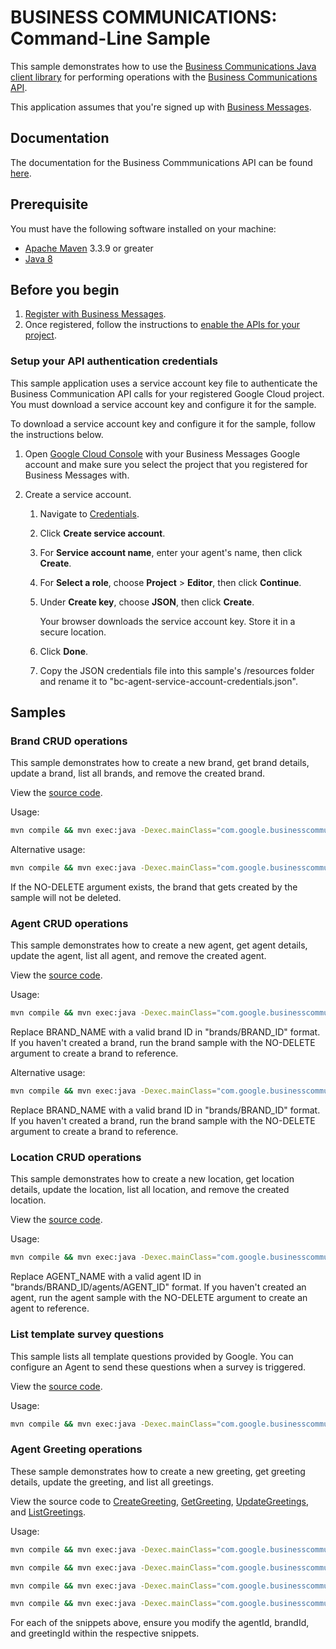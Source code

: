 # BUSINESS COMMUNICATIONS: Command-Line Sample

This sample demonstrates how to use the [Business Communications Java client library](https://github.com/google-business-communications/java-businesscommunications) for performing operations
with the [Business Communications API](https://developers.google.com/business-communications/business-messages/reference/business-communications/rest).

This application assumes that you're signed up with
[Business Messages](https://developers.google.com/business-communications/business-messages/guides/set-up/register).

## Documentation

The documentation for the Business Commmunications API can be found [here](https://developers.google.com/business-communications/business-messages/reference/business-communications/rest).

## Prerequisite

You must have the following software installed on your machine:

* [Apache Maven](http://maven.apache.org) 3.3.9 or greater
* [Java 8](http://www.oracle.com/technetwork/java/javase/downloads/index.html)

## Before you begin

1.  [Register with Business Messages](https://developers.google.com/business-communications/business-messages/guides/set-up/register).
1.  Once registered, follow the instructions to [enable the APIs for your project](https://developers.google.com/business-communications/business-messages/guides/set-up/register#enable-api).

### Setup your API authentication credentials

This sample application uses a service account key file to authenticate the Business Communication API calls for your registered Google Cloud project. You must download a service account key and configure it for the sample.

To download a service account key and configure it for the sample, follow the instructions below.

1.  Open [Google Cloud Console](https://console.cloud.google.com) with your
    Business Messages Google account and make sure you select the project that you registered for Business Messages with.

1.  Create a service account.

    1.   Navigate to [Credentials](https://console.cloud.google.com/apis/credentials).

    2.   Click **Create service account**.

    3.   For **Service account name**, enter your agent's name, then click **Create**.

    4.   For **Select a role**, choose **Project** > **Editor**, then click **Continue**.

    5.   Under **Create key**, choose **JSON**, then click **Create**.

         Your browser downloads the service account key. Store it in a secure location.

    6.  Click **Done**.

    7.  Copy the JSON credentials file into this sample's /resources
        folder and rename it to "bc-agent-service-account-credentials.json".

## Samples

### Brand CRUD operations

This sample demonstrates how to create a new brand, get brand details, update a brand, list all brands, and remove the created brand.

View the [source code](https://github.com/google-business-communications/bc-bm-java-command-line-examples/blob/master/src/main/java/com/google/businesscommunications/businessmessages/samples/BrandSample.java).

Usage:

```bash
mvn compile && mvn exec:java -Dexec.mainClass="com.google.businesscommunications.businessmessages.samples.BrandSample"
```

Alternative usage:

```bash
mvn compile && mvn exec:java -Dexec.mainClass="com.google.businesscommunications.businessmessages.samples.BrandSample" -Dexec.args="NO-DELETE"
```

If the NO-DELETE argument exists, the brand that gets created by the sample will not be deleted.

### Agent CRUD operations

This sample demonstrates how to create a new agent, get agent details, update the agent, list all agent, and remove the created agent.

View the [source code](https://github.com/google-business-communications/bc-bm-java-command-line-examples/blob/master/src/main/java/com/google/businesscommunications/businessmessages/samples/AgentSample.java).

Usage:

```bash
mvn compile && mvn exec:java -Dexec.mainClass="com.google.businesscommunications.businessmessages.samples.AgentSample" -Dexec.args="BRAND_NAME"
```

Replace BRAND_NAME with a valid brand ID in "brands/BRAND_ID" format. If you haven't created a brand, run the brand sample with the NO-DELETE argument to create a brand to reference.

Alternative usage:

```bash
mvn compile && mvn exec:java -Dexec.mainClass="com.google.businesscommunications.businessmessages.samples.AgentSample" -Dexec.args="BRAND_NAME NO-DELETE"
```

Replace BRAND_NAME with a valid brand ID in "brands/BRAND_ID" format. If you haven't created a brand, run the brand sample with the NO-DELETE argument to create a brand to reference.

### Location CRUD operations

This sample demonstrates how to create a new location, get location details, update the location, list all location, and remove the created location.

View the [source code](https://github.com/google-business-communications/bc-bm-java-command-line-examples/blob/master/src/main/java/com/google/businesscommunications/businessmessages/samples/LocationSample.java).

Usage:

```bash
mvn compile && mvn exec:java -Dexec.mainClass="com.google.businesscommunications.businessmessages.samples.LocationSample" -Dexec.args="AGENT_NAME"
```

Replace AGENT_NAME with a valid agent ID in "brands/BRAND_ID/agents/AGENT_ID" format. If you haven't created an agent, run the agent sample with the NO-DELETE argument to create an agent to reference.


### List template survey questions

This sample lists all template questions provided by Google. You can configure an Agent to send these questions when a survey is triggered.

View the [source code](https://github.com/google-business-communications/bc-bm-java-command-line-examples/blob/master/ListSurveyQuestions.java).

Usage:

```bash
mvn compile && mvn exec:java -Dexec.mainClass="com.google.businesscommunications.businessmessages.samples.ListSurveyQuestions"
```

### Agent Greeting operations

These sample demonstrates how to create a new greeting, get greeting details, update the greeting, and list all greetings.

View the source code to [CreateGreeting](https://github.com/google-business-communications/bc-bm-java-command-line-examples/blob/master/src/main/java/com/google/businesscommunications/businessmessages/samples/CreateGreeting.java), [GetGreeting](https://github.com/google-business-communications/bc-bm-java-command-line-examples/blob/master/src/main/java/com/google/businesscommunications/businessmessages/samples/GetGreeting.java), [UpdateGreetings](https://github.com/google-business-communications/bc-bm-java-command-line-examples/blob/master/src/main/java/com/google/businesscommunications/businessmessages/samples/UpdateGreeting.java), and [ListGreetings](https://github.com/google-business-communications/bc-bm-java-command-line-examples/blob/master/src/main/java/com/google/businesscommunications/businessmessages/samples/ListGreetings.java).

Usage:

```bash
mvn compile && mvn exec:java -Dexec.mainClass="com.google.businesscommunications.businessmessages.samples.CreateGreeting"

mvn compile && mvn exec:java -Dexec.mainClass="com.google.businesscommunications.businessmessages.samples.GetGreeting"

mvn compile && mvn exec:java -Dexec.mainClass="com.google.businesscommunications.businessmessages.samples.UpdateGreeting"

mvn compile && mvn exec:java -Dexec.mainClass="com.google.businesscommunications.businessmessages.samples.ListGreetings"
```

For each of the snippets above, ensure you modify the agentId, brandId, and greetingId within the respective snippets.